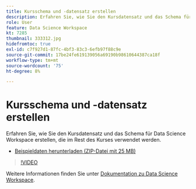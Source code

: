```yaml
---
title: Kursschema und -datensatz erstellen
description: Erfahren Sie, wie Sie den Kursdatensatz und das Schema für Data Science Workspace erstellen, die im Rest des Kurses verwendet werden.
role: User
feature: Data Science Workspace
kt: 7285
thumbnail: 333312.jpg
hidefromtoc: true
exl-id: c7f927d1-87fc-4bf3-83c3-6efb97f88c9e
source-git-commit: 17be24fe619139056a69190b98610644387ca18f
workflow-type: tm+mt
source-wordcount: '75'
ht-degree: 8%

---
```


# Kursschema und -datensatz erstellen

Erfahren Sie, wie Sie den Kursdatensatz und das Schema für Data Science Workspace erstellen, die im Rest des Kurses verwendet werden.

* [Beispieldaten herunterladen (ZIP-Datei mit 25 MB)](../assets/DSW-course-sample-assets.zip)

>[!VIDEO](https://video.tv.adobe.com/v/333312?quality=12&learn=on)

Weitere Informationen finden Sie unter [Dokumentation zu Data Science Workspace](https://experienceleague.adobe.com/docs/experience-platform/data-science-workspace/home.html?lang=de).